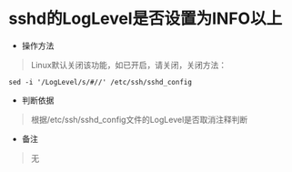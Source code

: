 # sshd的LogLevel是否设置为INFO以上

- 操作方法
> Linux默认关闭该功能，如已开启，请关闭，关闭方法：
```
sed -i '/LogLevel/s/#//' /etc/ssh/sshd_config 
```

- 判断依据
> 根据/etc/ssh/sshd_config文件的LogLevel是否取消注释判断

- 备注
> 无